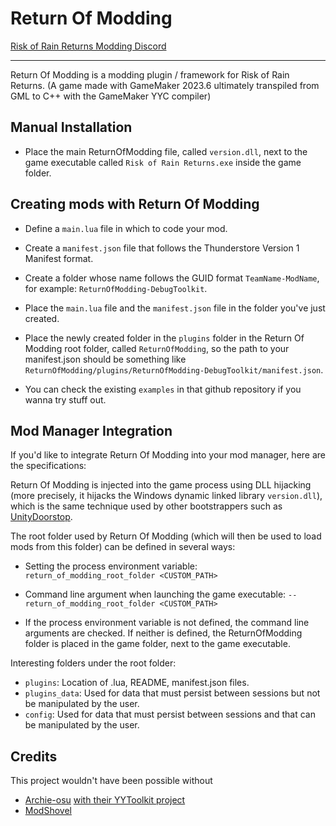 ﻿# Return Of Modding

[Risk of Rain Returns Modding Discord](https://discord.gg/MpFEDAg)

---

Return Of Modding is a modding plugin / framework for Risk of Rain Returns.
(A game made with GameMaker 2023.6 ultimately transpiled from GML to C++ with the GameMaker YYC compiler)

## Manual Installation

- Place the main ReturnOfModding file, called `version.dll`, next to the game executable called `Risk of Rain Returns.exe` inside the game folder.

## Creating mods with Return Of Modding

- Define a `main.lua` file in which to code your mod.

- Create a `manifest.json` file that follows the Thunderstore Version 1 Manifest format.

- Create a folder whose name follows the GUID format `TeamName-ModName`, for example: `ReturnOfModding-DebugToolkit`.

- Place the `main.lua` file and the `manifest.json` file in the folder you've just created.

- Place the newly created folder in the `plugins` folder in the Return Of Modding root folder, called `ReturnOfModding`, so the path to your manifest.json should be something like `ReturnOfModding/plugins/ReturnOfModding-DebugToolkit/manifest.json`.

- You can check the existing `examples` in that github repository if you wanna try stuff out.

## Mod Manager Integration

If you'd like to integrate Return Of Modding into your mod manager, here are the specifications:

Return Of Modding is injected into the game process using DLL hijacking (more precisely, it hijacks the Windows dynamic linked library `version.dll`), which is the same technique used by other bootstrappers such as [UnityDoorstop](https://github.com/NeighTools/UnityDoorstop).

The root folder used by Return Of Modding (which will then be used to load mods from this folder) can be defined in several ways:

- Setting the process environment variable: `return_of_modding_root_folder <CUSTOM_PATH>`

- Command line argument when launching the game executable: `--return_of_modding_root_folder <CUSTOM_PATH>`

- If the process environment variable is not defined, the command line arguments are checked. If neither is defined, the ReturnOfModding folder is placed in the game folder, next to the game executable.

Interesting folders under the root folder:

- `plugins`: Location of .lua, README, manifest.json files.
- `plugins_data`: Used for data that must persist between sessions but not be manipulated by the user.
- `config`: Used for data that must persist between sessions and that can be manipulated by the user.

## Credits

This project wouldn't have been possible without

- [Archie-osu](https://github.com/Archie-osu) [with their YYToolkit project](https://github.com/AurieFramework/YYToolkit)
- [ModShovel](https://github.com/nkrapivin/modshovel)
